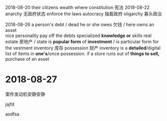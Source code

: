 2018-08-20
their citizens
wealth where
constitution 宪法
2018-08-22
anarchy 无政府状态
enforce the laws
autocracy 独裁政府
oligarchy 寡头政治

2018-08-26
a person's debt /  dead
he or she owes 欠钱 / here owns
an asset  
nice personality
pay off the debts
specialized __knowledge or__ skills
real estate 房地产 / state
is __popular form__ of __investment__ / is particular form for the vestment
inventory 库存
possession 财产
inventory is a __detailed__/digital list of items in __one's__/once possession. 
if a store runs out of __things to sell,__
purchase of an asset 

# 2018-08-27



案件发动机安静安静

jajfd

asdfsa